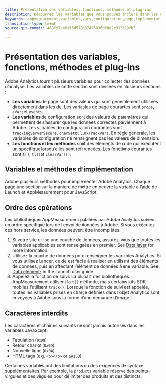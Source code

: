 ```yaml
---
title: Présentation des variables, fonctions, méthodes et plug-ins
description: Découvrez les variables que vous pouvez inclure dans les données que vous envoyez à Adobe pour améliorer les  de.
keywords: appmeasurement,variables,vars,configuration,page,implementation
translation-type: tm+mt
source-git-commit: 468f97ee61f5d573d07475836df8d2c313b29fb3

---
```



# Présentation des variables, fonctions, méthodes et plug-ins

Adobe Analytics fournit plusieurs variables pour collecter des données d’analyse. Les variables de cette section sont divisées en plusieurs sections :

* **Les variables** de page sont des valeurs qui sont généralement utilisées directement dans les  de. Les variables de page courantes sont `props`, `eVars`et `events`.
* **Les variables** de configuration sont des valeurs de paramètres qui permettent de s’assurer que les données correctes parviennent à Adobe. Les variables de configuration courantes sont `trackingServerSecure`, `charSet`et `linkTrackVars`. En règle générale, les variables de configuration ne renseignent pas les valeurs de dimension.
* **Les fonctions et les méthodes** sont des éléments de code qui exécutent un  spécifique lorsqu’elles sont référencées. Les fonctions courantes sont `t()`, `tl()`et `clearVars()`.

## Variables et méthodes d’implémentation

Adobe   plusieurs méthodes pour implémenter Adobe Analytics. Chaque page  une section  sur la manière de mettre en oeuvre la variable à l’aide de Launch et AppMeasurement pour JavaScript.

## Ordre des opérations

Les bibliothèques AppMeasurement publiées par Adobe Analytics suivent un ordre spécifique lors de l’envoi de données à Adobe. Si vous exécutez ces  hors service, les données peuvent être incomplètes.

1. Si votre site utilise une couche de données, assurez-vous que toutes les variables applicables sont renseignées en premier. See [Data layer](../prepare/data-layer.md) for more information.
2. Utilisez la couche de données pour renseigner les variables Analytics. Si vous utilisez Lancer, ce  de est facile à réaliser en utilisant des éléments de données, puis en affectant l’élément de données à une variable. See [Data elements](https://docs.adobe.com/content/help/en/launch/using/reference/manage-resources/data-elements.html) in the Launch user guide.
3. Appelez la fonction de suivi. La plupart des bibliothèques AppMeasurement utilisent la `t()` méthode, mais certains kits SDK mobiles l’utilisent `track()`. Lorsque la fonction de suivi est appelée, toutes les variables prises en charge définies dans l’objet Analytics sont envoyées à Adobe sous la forme d’une demande d’image.

## Caractères interdits

Les caractères et chaînes suivants ne sont jamais autorisés dans les variables JavaScript.

* Tabulation (`0x09`)
* Retour chariot (`0x0D`)
* Nouvelle ligne (`0x0A`)
* HTML tags (e.g. `<b></b>` or `&#153`)

Certaines variables ont des limitations ou des exigences de syntaxe supplémentaires. Par exemple, la `products` variable réserve des points-virgules et des virgules pour délimiter des produits et des  distincts.
